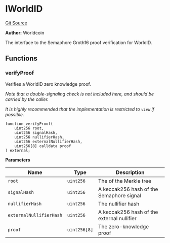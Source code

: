 # IWorldID

[Git Source](https://github.com/worldcoin/world-id-state-bridge/blob/5310dfa83169d2ad2a0eac7fa77c5c40fc5823d0/src/interfaces/IWorldID.sol)

**Author:** Worldcoin

The interface to the Semaphore Groth16 proof verification for WorldID.

## Functions

### verifyProof

Verifies a WorldID zero knowledge proof.

_Note that a double-signaling check is not included here, and should be carried by the caller._

_It is highly recommended that the implementation is restricted to `view` if possible._

```solidity
function verifyProof(
    uint256 root,
    uint256 signalHash,
    uint256 nullifierHash,
    uint256 externalNullifierHash,
    uint256[8] calldata proof
) external;
```

**Parameters**

| Name                    | Type         | Description                                |
| ----------------------- | ------------ | ------------------------------------------ |
| `root`                  | `uint256`    | The of the Merkle tree                     |
| `signalHash`            | `uint256`    | A keccak256 hash of the Semaphore signal   |
| `nullifierHash`         | `uint256`    | The nullifier hash                         |
| `externalNullifierHash` | `uint256`    | A keccak256 hash of the external nullifier |
| `proof`                 | `uint256[8]` | The zero-knowledge proof                   |
